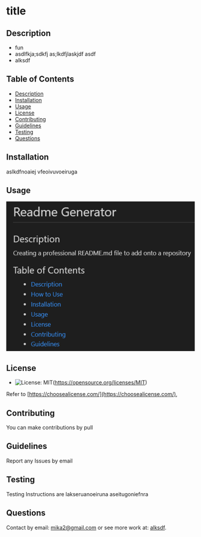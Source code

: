 # title

  ## Description
  - fun
  - asdlfkja;sdkfj as;lkdfjlaskjdf  asdf
  - alksdf

  ## Table of Contents
  - [Description](#description)
  - [Installation](#installation)
  - [Usage](#usage)
  - [License](#license)
  - [Contributing](#contributing)
  - [Guidelines](#guidelines)
  - [Testing](#testing)
  - [Questions](#questions)

  ## Installation
  aslkdfnoaiej vfeoivuvoeiruga

  ## Usage
  ![screenshot](assets/images/screenshot.png)

  ## License

  - ![License: MIT](https://img.shields.io/badge/License-MIT-yellow.svg)(https://opensource.org/licenses/MIT)

  Refer to [https://choosealicense.com/](https://choosealicense.com/),

  ## Contributing
  You can make contributions by pull

  ## Guidelines
  Report any Issues by email

  ## Testing
  Testing Instructions are lakseruanoeiruna  aseitugoniefnra

  ## Questions 
  Contact by email: mika2@gmail.com or see more work at: [alksdf](https://github.com/alksdf).
